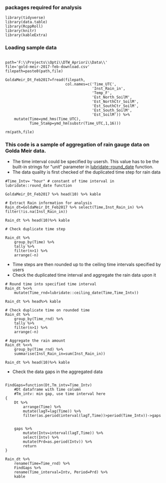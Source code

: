 ### packages required for analysis
```
library(tidyverse)
library(data.table)
library(RcppRoll)
library(knitr)
library(kableExtra)
```

### Loading sample data
```{r}

path='F:\\Projects\\Opti\\DTW_Apriori\\Data\\'
file='gold-meir-2017-feb-download.csv'
filepath=paste0(path,file)

GoldaMeir_Dt_Feb2017=fread(filepath,
                           col.names=c('Time_UTC',
                                       'Inst_Rain_in',
                                       'Temp_F',
                                       'Est_North_SoilM',
                                       'Est_NorthCtr_SoilM',
                                       'Est_SouthCtr_SoilM',
                                       'Est_South_SoilM',
                                       'Est_SoilM')) %>% 
    mutate(Time=ymd_hms(Time_UTC),
           Time_Stamp=ymd_hm(substr(Time_UTC,1,16)))

rm(path,file)
```


### This code is a sample of aggregation of rain gauge data on Golda Meir data. 

- The time interval could be specified by usersh. This value has to be the built-in strings for "unit" parameter in [lubridate::round_date](https://github.com/tidyverse/lubridate/blob/master/R/round.r) function.
- The data quality is first checked of the duplicated time step for rain data

```
#Time_Intv= "hour" # constant of time interval in lubridate::round_date function

GoldaMeir_Dt_Feb2017 %>% head(10) %>% kable

# Extract Rain information for analysis
Rain_dt=GoldaMeir_Dt_Feb2017 %>% select(Time,Inst_Rain_in) %>% filter(!is.na(Inst_Rain_in))

Rain_dt %>% head(10)%>% kable

# Check duplicate time step

Rain_dt %>% 
    group_by(Time) %>% 
    tally %>% 
    filter(n>1) %>% 
    arrange(-n)
```

- Time steps are then rounded up to the ceiling time intervals specified by users
- Check the duplicated time interval and aggregate the rain data upon it

```{r Time step round,echo=TRUE}
# Round time into specified time interval
Rain_dt %<>% 
    mutate(Time_rnd=lubridate::ceiling_date(Time,Time_Intv))

Rain_dt %>% head%>% kable

# Check duplicate time on rounded time 
Rain_dt %>% 
    group_by(Time_rnd) %>% 
    tally %>% 
    filter(n>1) %>% 
    arrange(-n) 

# Aggregate the rain amount 
Rain_dt %<>% 
    group_by(Time_rnd) %>% 
    summarise(Inst_Rain_in=sum(Inst_Rain_in))

Rain_dt %>% head(10)%>% kable

```

- Check the data gaps in the aggregated data
```{r Gap Check,echo=TRUE}

FindGaps=function(Dt,Tm_intv=Time_Intv)
    #Dt dataframe with time column
    #Tm_intv: min gap, use time interval here
{
    Dt %>% 
        arrange(Time) %>% 
        mutate(lagT=lag(Time)) %>% 
        filter(as.period(interval(lagT,Time))>period(Time_Intv))->gaps
    
    
    gaps %>% 
        mutate(Intv=interval(lagT,Time)) %>% 
        select(Intv) %>% 
        mutate(Prd=as.period(Intv)) %>% 
        return
}

Rain_dt %>% 
    rename(Time=Time_rnd) %>% 
    FindGaps %>% 
    rename(Time_interval=Intv, Period=Prd) %>% 
    kable

```






